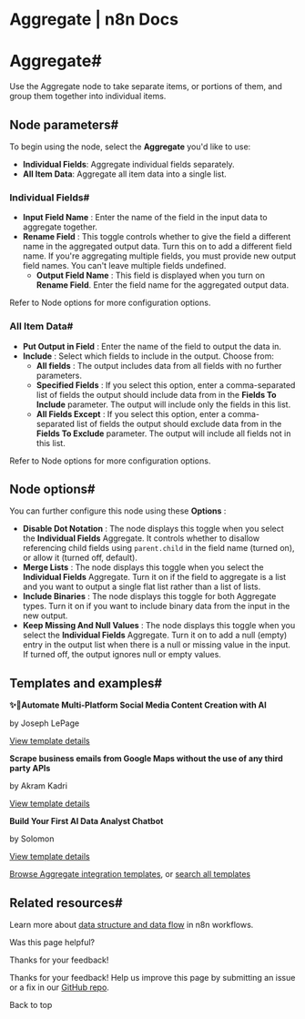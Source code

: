 # Aggregate | n8n Docs

[ ](https://github.com/n8n-io/n8n-docs/edit/main/docs/integrations/builtin/core-nodes/n8n-nodes-base.aggregate.md "Edit this page")

# Aggregate#

Use the Aggregate node to take separate items, or portions of them, and group them together into individual items.

## Node parameters#

To begin using the node, select the **Aggregate** you'd like to use:

  * **Individual Fields**: Aggregate individual fields separately.
  * **All Item Data**: Aggregate all item data into a single list.

### Individual Fields#

  * **Input Field Name** : Enter the name of the field in the input data to aggregate together.
  * **Rename Field** : This toggle controls whether to give the field a different name in the aggregated output data. Turn this on to add a different field name. If you're aggregating multiple fields, you must provide new output field names. You can't leave multiple fields undefined.
    * **Output Field Name** : This field is displayed when you turn on **Rename Field**. Enter the field name for the aggregated output data.

Refer to Node options for more configuration options.

### All Item Data#

  * **Put Output in Field** : Enter the name of the field to output the data in.
  * **Include** : Select which fields to include in the output. Choose from:
    * **All fields** : The output includes data from all fields with no further parameters.
    * **Specified Fields** : If you select this option, enter a comma-separated list of fields the output should include data from in the **Fields To Include** parameter. The output will include only the fields in this list.
    * **All Fields Except** : If you select this option, enter a comma-separated list of fields the output should exclude data from in the **Fields To Exclude** parameter. The output will include all fields not in this list.

Refer to Node options for more configuration options.

## Node options#

You can further configure this node using these **Options** :

  * **Disable Dot Notation** : The node displays this toggle when you select the **Individual Fields** Aggregate. It controls whether to disallow referencing child fields using `parent.child` in the field name (turned on), or allow it (turned off, default).
  * **Merge Lists** : The node displays this toggle when you select the **Individual Fields** Aggregate. Turn it on if the field to aggregate is a list and you want to output a single flat list rather than a list of lists.
  * **Include Binaries** : The node displays this toggle for both Aggregate types. Turn it on if you want to include binary data from the input in the new output.
  * **Keep Missing And Null Values** : The node displays this toggle when you select the **Individual Fields** Aggregate. Turn it on to add a null (empty) entry in the output list when there is a null or missing value in the input. If turned off, the output ignores null or empty values.

## Templates and examples#

**✨🤖Automate Multi-Platform Social Media Content Creation with AI**

by Joseph LePage

[View template details](https://n8n.io/workflows/3066-automate-multi-platform-social-media-content-creation-with-ai/)

**Scrape business emails from Google Maps without the use of any third party APIs**

by Akram Kadri

[View template details](https://n8n.io/workflows/2567-scrape-business-emails-from-google-maps-without-the-use-of-any-third-party-apis/)

**Build Your First AI Data Analyst Chatbot**

by Solomon

[View template details](https://n8n.io/workflows/3050-build-your-first-ai-data-analyst-chatbot/)

[Browse Aggregate integration templates](https://n8n.io/integrations/aggregate/), or [search all templates](https://n8n.io/workflows/)

## Related resources#

Learn more about [data structure and data flow](../../../../data/) in n8n workflows.

Was this page helpful? 

Thanks for your feedback! 

Thanks for your feedback! Help us improve this page by submitting an issue or a fix in our [GitHub repo](https://github.com/n8n-io/n8n-docs). 

Back to top